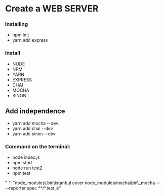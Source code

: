 
# Create a WEB SERVER

### Installing
* npm init
* yarn add express

### Install

* NODE
* NPM
* YARN
* EXPRESS
* CHAI
* MOCHA
* SINON

## Add independence
* yarn add mocha --dev
* yarn add chai --dev
* yarn add sinon --dev

### Command on the terminal:
* node index.js
* npm start
* node run test2
* npm test

" ": "node_modules\\.bin\\istanbul cover node_modules\\mocha\\bin\\_mocha -- --reporter spec **/*.test.js"
